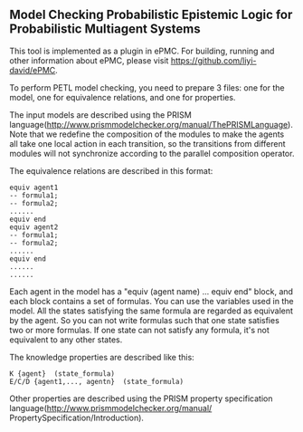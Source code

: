 ## Model Checking Probabilistic Epistemic Logic for Probabilistic Multiagent Systems

This tool is implemented as a plugin in ePMC. For building, running and other information about ePMC, please visit https://github.com/liyi-david/ePMC.

To perform PETL model checking, you need to prepare 3 files: one for the model, one for equivalence relations, and one for properties.

The input models are described using the PRISM language(http://www.prismmodelchecker.org/manual/ThePRISMLanguage). Note that we redefine the composition of the modules to make the agents all take one local action in each transition, so the transitions from different modules will not synchronize according to the parallel composition operator.

The equivalence relations are described in this format:
```
equiv agent1
-- formula1;
-- formula2;
......
equiv end
equiv agent2
-- formula1;
-- formula2;
......
equiv end
......
......
```
Each agent in the model has a "equiv (agent name) ... equiv end" block, and each block contains a set of formulas. You can use the variables used in the model. All the states satisfying the same formula are regarded as equivalent by the agent. So you can not write formulas such that one state satisfies two or more formulas. If one state can not satisfy any formula, it's not equivalent to any other states.

The knowledge properties are described like this:
```
K {agent}  (state_formula)
E/C/D {agent1,..., agentn}  (state_formula)
```
Other properties are described using the PRISM property specification language(http://www.prismmodelchecker.org/manual/ PropertySpecification/Introduction).
